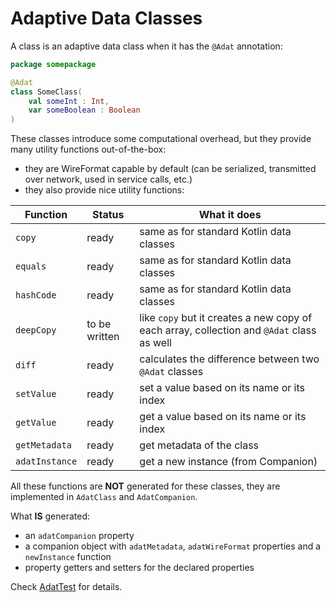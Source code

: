 # Adaptive Data Classes

A class is an adaptive data class when it has the `@Adat` annotation:

```kotlin
package somepackage

@Adat
class SomeClass(
    val someInt : Int,
    var someBoolean : Boolean
)
```

These classes introduce some computational overhead, but they provide many utility functions out-of-the-box:

* they are WireFormat capable by default (can be serialized, transmitted over network, used in service calls, etc.)
* they also provide nice utility functions:

| Function       | Status        | What it does                                                                              |
|----------------|---------------|-------------------------------------------------------------------------------------------|
| `copy`         | ready         | same as for standard Kotlin data classes                                                  |
| `equals`       | ready         | same as for standard Kotlin data classes                                                  |
| `hashCode`     | ready         | same as for standard Kotlin data classes                                                  |
| `deepCopy`     | to be written | like `copy` but it creates a new copy of each array, collection and `@Adat` class as well |
| `diff`         | ready         | calculates the difference between two `@Adat` classes                                     |
| `setValue`     | ready         | set a value based on its name or its index                                                |
| `getValue`     | ready         | get a value based on its name or its index                                                |
| `getMetadata`  | ready         | get metadata of the class                                                                 |
| `adatInstance` | ready         | get a new instance (from Companion)                                                       |

All these functions are **NOT** generated for these classes, they are implemented in `AdatClass` and
`AdatCompanion`.

What **IS** generated:

* an `adatCompanion` property
* a companion object with `adatMetadata`, `adatWireFormat` properties and a `newInstance` function
* property getters and setters for the declared properties

Check [AdatTest](/adaptive-core/src/commonTest/kotlin/hu/simplexion/adaptive/adat/AdatTest.kt) for details.